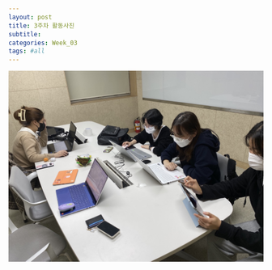 ```yaml
---
layout: post
title: 3주차 활동사진
subtitle:
categories: Week_03
tags: #all
---
```


![1주차사진](/assets/images/week_images/KakaoTalk_20221123_174815613.jpg)
